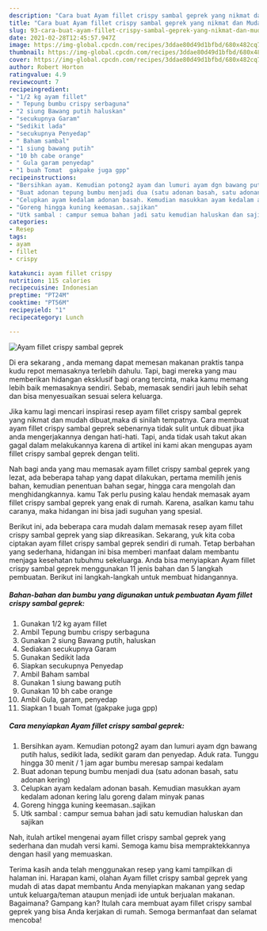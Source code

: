 ```yaml
---
description: "Cara buat Ayam fillet crispy sambal geprek yang nikmat dan Mudah Dibuat"
title: "Cara buat Ayam fillet crispy sambal geprek yang nikmat dan Mudah Dibuat"
slug: 93-cara-buat-ayam-fillet-crispy-sambal-geprek-yang-nikmat-dan-mudah-dibuat
date: 2021-02-28T12:45:57.947Z
image: https://img-global.cpcdn.com/recipes/3ddae80d49d1bfbd/680x482cq70/ayam-fillet-crispy-sambal-geprek-foto-resep-utama.jpg
thumbnail: https://img-global.cpcdn.com/recipes/3ddae80d49d1bfbd/680x482cq70/ayam-fillet-crispy-sambal-geprek-foto-resep-utama.jpg
cover: https://img-global.cpcdn.com/recipes/3ddae80d49d1bfbd/680x482cq70/ayam-fillet-crispy-sambal-geprek-foto-resep-utama.jpg
author: Robert Horton
ratingvalue: 4.9
reviewcount: 7
recipeingredient:
- "1/2 kg ayam fillet"
- " Tepung bumbu crispy serbaguna"
- "2 siung Bawang putih haluskan"
- "secukupnya Garam"
- "Sedikit lada"
- "secukupnya Penyedap"
- " Baham sambal"
- "1 siung bawang putih"
- "10 bh cabe orange"
- " Gula garam penyedap"
- "1 buah Tomat  gakpake juga gpp"
recipeinstructions:
- "Bersihkan ayam. Kemudian potong2 ayam dan lumuri ayam dgn bawang putih halus, sedikit lada, sedikit garam dan penyedap. Aduk rata. Tunggu hingga 30 menit / 1 jam agar bumbu meresap sampai kedalam"
- "Buat adonan tepung bumbu menjadi dua (satu adonan basah, satu adonan kering)"
- "Celupkan ayam kedalam adonan basah. Kemudian masukkan ayam kedalam adonan kering lalu goreng dalam minyak panas"
- "Goreng hingga kuning keemasan..sajikan"
- "Utk sambal : campur semua bahan jadi satu kemudian haluskan dan sajikan"
categories:
- Resep
tags:
- ayam
- fillet
- crispy

katakunci: ayam fillet crispy 
nutrition: 115 calories
recipecuisine: Indonesian
preptime: "PT24M"
cooktime: "PT56M"
recipeyield: "1"
recipecategory: Lunch

---
```



![Ayam fillet crispy sambal geprek](https://img-global.cpcdn.com/recipes/3ddae80d49d1bfbd/680x482cq70/ayam-fillet-crispy-sambal-geprek-foto-resep-utama.jpg)

Di era  sekarang , anda memang dapat memesan makanan praktis tanpa kudu repot memasaknya terlebih dahulu. Tapi, bagi mereka yang mau memberikan hidangan eksklusif bagi orang tercinta, maka kamu memang lebih baik memasaknya sendiri. Sebab, memasak sendiri jauh lebih sehat dan bisa menyesuaikan sesuai selera keluarga.

Jika kamu lagi mencari inspirasi resep ayam fillet crispy sambal geprek yang nikmat dan mudah dibuat,maka di sinilah tempatnya. Cara membuat ayam fillet crispy sambal geprek  sebenarnya tidak sulit untuk dibuat jika anda mengerjakannya dengan hati-hati. Tapi, anda tidak usah takut akan gagal dalam melakukannya 
karena di artikel ini kami akan mengupas ayam fillet crispy sambal geprek dengan teliti.  



Nah bagi anda yang mau memasak ayam fillet crispy sambal geprek yang lezat, ada beberapa tahap yang dapat dilakukan, pertama memilih jenis bahan, kemudian penentuan bahan segar, hingga cara mengolah dan menghidangkannya. kamu Tak perlu pusing kalau hendak memasak ayam fillet crispy sambal geprek yang enak di rumah. Karena, asalkan kamu  tahu caranya, maka hidangan ini bisa jadi suguhan yang spesial.

Berikut ini, ada beberapa cara mudah dalam memasak resep ayam fillet crispy sambal geprek yang siap dikreasikan. Sekarang, yuk kita coba ciptakan ayam fillet crispy sambal geprek sendiri di rumah. Tetap berbahan yang sederhana, hidangan ini bisa memberi manfaat dalam membantu menjaga kesehatan tubuhmu sekeluarga. Anda bisa menyiapkan Ayam fillet crispy sambal geprek menggunakan 11 jenis bahan dan 5 langkah pembuatan. Berikut ini langkah-langkah untuk membuat hidangannya.

<!--inarticleads1-->

##### Bahan-bahan dan bumbu yang digunakan untuk pembuatan Ayam fillet crispy sambal geprek:

1. Gunakan 1/2 kg ayam fillet
1. Ambil  Tepung bumbu crispy serbaguna
1. Gunakan 2 siung Bawang putih, haluskan
1. Sediakan secukupnya Garam
1. Gunakan Sedikit lada
1. Siapkan secukupnya Penyedap
1. Ambil  Baham sambal
1. Gunakan 1 siung bawang putih
1. Gunakan 10 bh cabe orange
1. Ambil  Gula, garam, penyedap
1. Siapkan 1 buah Tomat  (gakpake juga gpp)




<!--inarticleads2-->

##### Cara menyiapkan Ayam fillet crispy sambal geprek:

1. Bersihkan ayam. Kemudian potong2 ayam dan lumuri ayam dgn bawang putih halus, sedikit lada, sedikit garam dan penyedap. Aduk rata. Tunggu hingga 30 menit / 1 jam agar bumbu meresap sampai kedalam
1. Buat adonan tepung bumbu menjadi dua (satu adonan basah, satu adonan kering)
1. Celupkan ayam kedalam adonan basah. Kemudian masukkan ayam kedalam adonan kering lalu goreng dalam minyak panas
1. Goreng hingga kuning keemasan..sajikan
1. Utk sambal : campur semua bahan jadi satu kemudian haluskan dan sajikan




Nah, itulah artikel mengenai  ayam fillet crispy sambal geprek  yang sederhana dan mudah versi kami. Semoga kamu bisa mempraktekkannya dengan hasil yang memuaskan. 

Terima kasih anda telah menggunakan resep yang kami tampilkan di halaman ini. Harapan kami, olahan  Ayam fillet crispy sambal geprek yang mudah di atas dapat membantu Anda menyiapkan makanan yang sedap untuk keluarga/teman ataupun menjadi ide untuk berjualan makanan. Bagaimana? Gampang kan? Itulah cara membuat ayam fillet crispy sambal geprek yang bisa Anda kerjakan di rumah. Semoga bermanfaat dan selamat mencoba!

